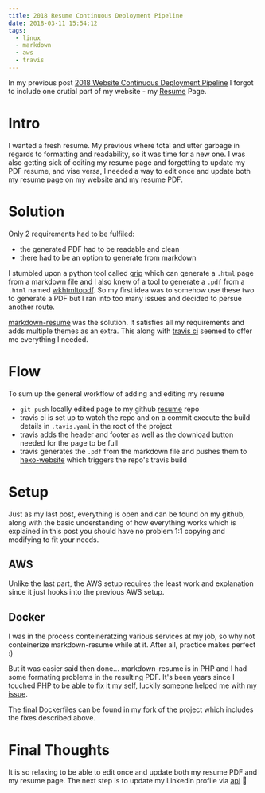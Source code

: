 ```yaml
---
title: 2018 Resume Continuous Deployment Pipeline
date: 2018-03-11 15:54:12
tags:
  - linux
  - markdown
  - aws
  - travis
---
```

In my previous post [2018 Website Continuous Deployment Pipeline](https://damir.tech/2018-website-pipeline) I forgot to include one crutial part of my website - my [Resume](https://damir.tech/resume/) Page.

<!-- more -->

# Intro

I wanted a fresh resume. My previous where total and utter garbage in regards to formatting and readability, so it was time for a new one. I was also getting sick of editing my resume page and forgetting to update my PDF resume, and vise versa, I needed a way to edit once and update both my resume page on my website and my resume PDF.

# Solution

Only 2 requirements had to be fulfiled:

- the generated PDF had to be readable and clean
- there had to be an option to generate from markdown

I stumbled upon a python tool called [grip](https://github.com/joeyespo/grip) which can generate a `.html` page from a markdown file and I also knew of a tool to generate a `.pdf` from a `.html` named [wkhtmltopdf](https://github.com/wkhtmltopdf/wkhtmltopdf). So my first idea was to somehow use these two to generate a PDF but I ran into too many issues and decided to persue another route.

[markdown-resume](https://github.com/there4/markdown-resume) was the solution. It satisfies all my requirements and adds multiple themes as an extra. This along with [travis ci](https://travis-ci.org) seemed to offer me everything I needed.

# Flow

To sum up the general workflow of adding and editing my resume

- `git push` locally edited page to my github [resume](https://github.com/ddulic/resume) repo
- travis ci is set up to watch the repo and on a commit execute the build details in `.tavis.yaml` in the root of the project
- travis adds the header and footer as well as the download button needed for the page to be full
- travis generates the `.pdf` from the markdown file and pushes them to [hexo-website](https://github.com/ddulic/hexo-website) which triggers the repo's travis build

# Setup

Just as my last post, everything is open and can be found on my github, along with the basic understanding of how everything works which is explained in this post you should have no problem 1:1 copying and modifying to fit your needs.

## AWS

Unlike the last part, the AWS setup requires the least work and explanation since it just hooks into the previous AWS setup.

## Docker

I was in the process conteineratzing various services at my job, so why not conteinerize markdown-resume while at it. After all, practice makes perfect :)

But it was easier said then done... markdown-resume is in PHP and I had some formating problems in the resulting PDF. It's been years since I touched PHP to be able to fix it my self, luckily someone helped me with my [issue](https://github.com/there4/markdown-resume/issues/65).

The final Dockerfiles can be found in my [fork](https://github.com/ddulic/markdown-resume) of the project which includes the fixes described above.

# Final Thoughts

It is so relaxing to be able to edit once and update both my resume PDF and my resume page. The next step is to update my Linkedin profile via [api](https://developer.linkedin.com/docs/guide/v2/people/profile-edit-api#) 🤔
